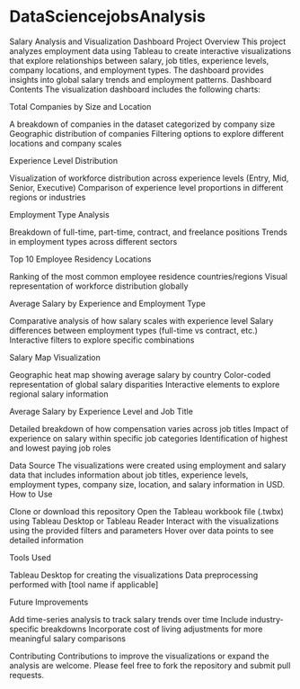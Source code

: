 # DataSciencejobsAnalysis
Salary Analysis and Visualization Dashboard
Project Overview
This project analyzes employment data using Tableau to create interactive visualizations that explore relationships between salary, job titles, experience levels, company locations, and employment types. The dashboard provides insights into global salary trends and employment patterns.
Dashboard Contents
The visualization dashboard includes the following charts:

Total Companies by Size and Location

A breakdown of companies in the dataset categorized by company size
Geographic distribution of companies
Filtering options to explore different locations and company scales


Experience Level Distribution

Visualization of workforce distribution across experience levels (Entry, Mid, Senior, Executive)
Comparison of experience level proportions in different regions or industries


Employment Type Analysis

Breakdown of full-time, part-time, contract, and freelance positions
Trends in employment types across different sectors


Top 10 Employee Residency Locations

Ranking of the most common employee residence countries/regions
Visual representation of workforce distribution globally


Average Salary by Experience and Employment Type

Comparative analysis of how salary scales with experience level
Salary differences between employment types (full-time vs contract, etc.)
Interactive filters to explore specific combinations


Salary Map Visualization

Geographic heat map showing average salary by country
Color-coded representation of global salary disparities
Interactive elements to explore regional salary information


Average Salary by Experience Level and Job Title

Detailed breakdown of how compensation varies across job titles
Impact of experience on salary within specific job categories
Identification of highest and lowest paying job roles



Data Source
The visualizations were created using employment and salary data that includes information about job titles, experience levels, employment types, company size, location, and salary information in USD.
How to Use

Clone or download this repository
Open the Tableau workbook file (.twbx) using Tableau Desktop or Tableau Reader
Interact with the visualizations using the provided filters and parameters
Hover over data points to see detailed information

Tools Used

Tableau Desktop for creating the visualizations
Data preprocessing performed with [tool name if applicable]

Future Improvements

Add time-series analysis to track salary trends over time
Include industry-specific breakdowns
Incorporate cost of living adjustments for more meaningful salary comparisons

Contributing
Contributions to improve the visualizations or expand the analysis are welcome. Please feel free to fork the repository and submit pull requests.
